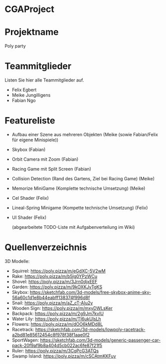 # CGAProject 


# Projektname
Poly party

# Teammitglieder
Listen Sie hier alle Teammitglieder auf.
- Felix Egbert
- Meike Jungilligens
- Fabian Ngo

# Featureliste

- Aufbau einer Szene aus mehreren Objekten (Meike (sowie Fabian/Felix für eigene Minispiele))
- Skybox (Fabian)
- Orbit Camera mit Zoom (Fabian)
- Racing Game mit Split Screen (Fabian)
- Collision Detection (Rand des Gartens, Ziel bei Racing Game) (Meike)
- Memorize MiniGame (Komplette technische Umsetzung) (Meike)
- Cel Shader (Felix)
- Lineal-Spring Minigame (Kompette technische Umsetzung) (Felix)
- UI Shader (Felix)

  (abgearbeitete TODO-Liste mit Aufgabenverteilung im Wiki)

# Quellenverzeichnis
3D Modelle:

- Squirrel: https://poly.pizza/m/eGdXC-5V2wM
- Rake: https://poly.pizza/m/b5lg0YPzWCu
- Shovel: https://poly.pizza/m/3Jrn0djxEEF
- Garden: https://poly.pizza/m/9kOXKJvTgKS
- Skybox: https://sketchfab.com/3d-models/free-skybox-anime-sky-56a60c1d1e8b44eabff138374f996d8f
- Snail: https://poly.pizza/m/aZ_cT-AIu2y
- Wooden Sign: https://poly.pizza/m/mxyDWLsKer
- Backpack: https://poly.pizza/m/2g9Jm7kvIU
- Water Lily: https://poly.pizza/m/TI6ukUlsLh
- Flowers: https://poly.pizza/m/dOO6kMDd8L
- Racetrack: https://sketchfab.com/3d-models/lowpoly-racetrack-a2bd81e85612454c8f978f38f1aae0f2
- SportWagen: https://sketchfab.com/3d-models/generic-passenger-car-pack-20f9af9b8a404d5cb022ac6fe87f21f5
- Ruler: https://poly.pizza/m/3CqPcG3ATQs
- Swamp Island: https://poly.pizza/m/cSCAtmKKFuy


